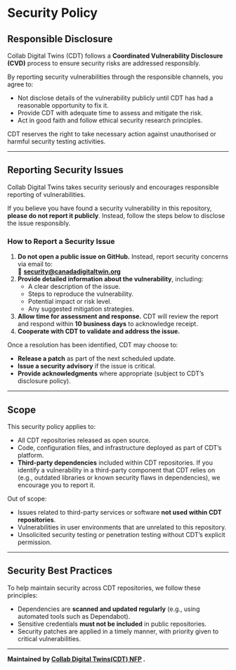 # Security Policy  


## Responsible Disclosure  

Collab Digital Twins (CDT) follows a **Coordinated Vulnerability Disclosure (CVD)** process to ensure security risks are addressed responsibly.  

By reporting security vulnerabilities through the responsible channels, you agree to:  
- Not disclose details of the vulnerability publicly until CDT has had a reasonable opportunity to fix it.  
- Provide CDT with adequate time to assess and mitigate the risk.  
- Act in good faith and follow ethical security research principles.  

CDT reserves the right to take necessary action against unauthorised or harmful security testing activities.  

---

## Reporting Security Issues  

Collab Digital Twins takes security seriously and encourages responsible reporting of vulnerabilities.  

If you believe you have found a security vulnerability in this repository, **please do not report it publicly**. Instead, follow the steps below to disclose the issue responsibly.  

### **How to Report a Security Issue**  

1. **Do not open a public issue on GitHub.** Instead, report security concerns via email to:  
   📧 **security@canadadigitaltwin.org**  
2. **Provide detailed information about the vulnerability**, including:  
   - A clear description of the issue.  
   - Steps to reproduce the vulnerability.  
   - Potential impact or risk level.  
   - Any suggested mitigation strategies.  
3. **Allow time for assessment and response.** CDT will review the report and respond within **10 business days** to acknowledge receipt.  
4. **Cooperate with CDT to validate and address the issue.**  

Once a resolution has been identified, CDT may choose to:  
- **Release a patch** as part of the next scheduled update.  
- **Issue a security advisory** if the issue is critical.  
- **Provide acknowledgments** where appropriate (subject to CDT’s disclosure policy).  

---

## Scope  

This security policy applies to:  
- All CDT repositories released as open source.  
- Code, configuration files, and infrastructure deployed as part of CDT’s platform.  
- **Third-party dependencies** included within CDT repositories. If you identify a vulnerability in a third-party component that CDT relies on (e.g., outdated libraries or known security flaws in dependencies), we encourage you to report it.  

Out of scope:  
- Issues related to third-party services or software **not used within CDT repositories**.  
- Vulnerabilities in user environments that are unrelated to this repository.  
- Unsolicited security testing or penetration testing without CDT’s explicit permission.  

---

## Security Best Practices  

To help maintain security across CDT repositories, we follow these principles:  
- Dependencies are **scanned and updated regularly** (e.g., using automated tools such as Dependabot).  
- Sensitive credentials **must not be included** in public repositories.  
- Security patches are applied in a timely manner, with priority given to critical vulnerabilities.  

---

**Maintained by <a href="www.collabdt.org">Collab Digital Twins(CDT) NFP</a> .**  
